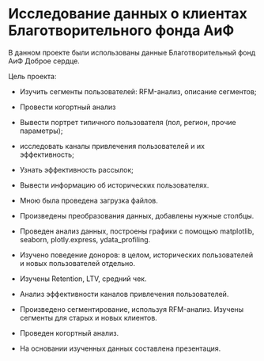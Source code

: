 # Исследование данных о клиентах Благотворительного фонда АиФ

В данном проекте были использованы данные Благотворительный фонд АиФ Доброе сердце.

Цель проекта:

* Изучить сегменты пользователей: RFM-анализ, описание сегментов; 
* Провести когортный анализ
* Вывести портрет типичного пользователя (пол, регион, прочие параметры);
* исследовать каналы привлечения пользователей и их эффективность;
* Узнать эффективность рассылок;
* Вывести информацию об исторических пользователях.

* Мною была проведена загрузка файлов. 
* Произведены преобразования данных, добавлены нужные столбцы. 
* Проведен анализ данных, построены графики с помощью matplotlib, seaborn, plotly.express, ydata_profiling.
* Изучено поведение доноров: в целом, исторических пользователей и новых пользователей отдельно.
* Изучены Retention, LTV, средний чек.
* Анализ эффективности каналов привлечения пользователей.
* Произведено сегментирование, используя RFM-анализ. Изучены сегменты для старых и новых клиентов.
* Проведен когортный анализ.
* На основании изученных данных составлена презентация.